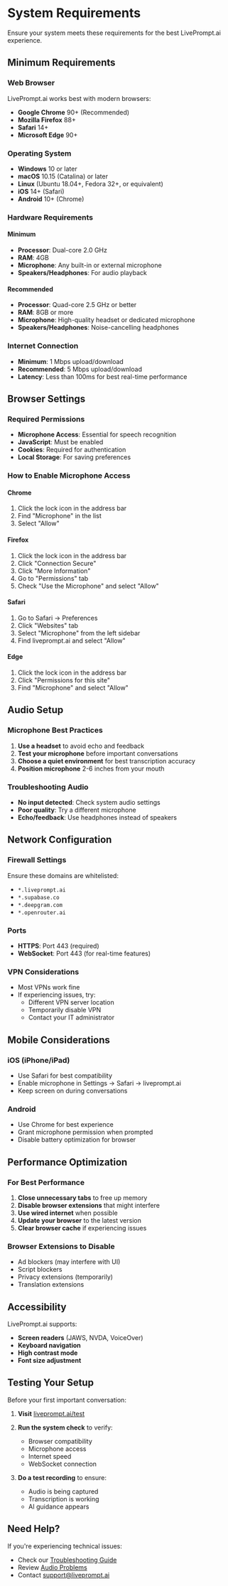 # System Requirements

Ensure your system meets these requirements for the best LivePrompt.ai experience.

## Minimum Requirements

### Web Browser
LivePrompt.ai works best with modern browsers:

- **Google Chrome** 90+ (Recommended)
- **Mozilla Firefox** 88+
- **Safari** 14+
- **Microsoft Edge** 90+

### Operating System
- **Windows** 10 or later
- **macOS** 10.15 (Catalina) or later
- **Linux** (Ubuntu 18.04+, Fedora 32+, or equivalent)
- **iOS** 14+ (Safari)
- **Android** 10+ (Chrome)

### Hardware Requirements

#### Minimum
- **Processor**: Dual-core 2.0 GHz
- **RAM**: 4GB
- **Microphone**: Any built-in or external microphone
- **Speakers/Headphones**: For audio playback

#### Recommended
- **Processor**: Quad-core 2.5 GHz or better
- **RAM**: 8GB or more
- **Microphone**: High-quality headset or dedicated microphone
- **Speakers/Headphones**: Noise-cancelling headphones

### Internet Connection
- **Minimum**: 1 Mbps upload/download
- **Recommended**: 5 Mbps upload/download
- **Latency**: Less than 100ms for best real-time performance

## Browser Settings

### Required Permissions
- **Microphone Access**: Essential for speech recognition
- **JavaScript**: Must be enabled
- **Cookies**: Required for authentication
- **Local Storage**: For saving preferences

### How to Enable Microphone Access

#### Chrome
1. Click the lock icon in the address bar
2. Find "Microphone" in the list
3. Select "Allow"

#### Firefox
1. Click the lock icon in the address bar
2. Click "Connection Secure"
3. Click "More Information"
4. Go to "Permissions" tab
5. Check "Use the Microphone" and select "Allow"

#### Safari
1. Go to Safari → Preferences
2. Click "Websites" tab
3. Select "Microphone" from the left sidebar
4. Find liveprompt.ai and select "Allow"

#### Edge
1. Click the lock icon in the address bar
2. Click "Permissions for this site"
3. Find "Microphone" and select "Allow"

## Audio Setup

### Microphone Best Practices
1. **Use a headset** to avoid echo and feedback
2. **Test your microphone** before important conversations
3. **Choose a quiet environment** for best transcription accuracy
4. **Position microphone** 2-6 inches from your mouth

### Troubleshooting Audio
- **No input detected**: Check system audio settings
- **Poor quality**: Try a different microphone
- **Echo/feedback**: Use headphones instead of speakers

## Network Configuration

### Firewall Settings
Ensure these domains are whitelisted:
- `*.liveprompt.ai`
- `*.supabase.co`
- `*.deepgram.com`
- `*.openrouter.ai`

### Ports
- **HTTPS**: Port 443 (required)
- **WebSocket**: Port 443 (for real-time features)

### VPN Considerations
- Most VPNs work fine
- If experiencing issues, try:
  - Different VPN server location
  - Temporarily disable VPN
  - Contact your IT administrator

## Mobile Considerations

### iOS (iPhone/iPad)
- Use Safari for best compatibility
- Enable microphone in Settings → Safari → liveprompt.ai
- Keep screen on during conversations

### Android
- Use Chrome for best experience
- Grant microphone permission when prompted
- Disable battery optimization for browser

## Performance Optimization

### For Best Performance
1. **Close unnecessary tabs** to free up memory
2. **Disable browser extensions** that might interfere
3. **Use wired internet** when possible
4. **Update your browser** to the latest version
5. **Clear browser cache** if experiencing issues

### Browser Extensions to Disable
- Ad blockers (may interfere with UI)
- Script blockers
- Privacy extensions (temporarily)
- Translation extensions

## Accessibility

LivePrompt.ai supports:
- **Screen readers** (JAWS, NVDA, VoiceOver)
- **Keyboard navigation**
- **High contrast mode**
- **Font size adjustment**

## Testing Your Setup

Before your first important conversation:

1. **Visit** [liveprompt.ai/test](https://liveprompt.ai/test)
2. **Run the system check** to verify:
   - Browser compatibility
   - Microphone access
   - Internet speed
   - WebSocket connection

3. **Do a test recording** to ensure:
   - Audio is being captured
   - Transcription is working
   - AI guidance appears

## Need Help?

If you're experiencing technical issues:
- Check our [Troubleshooting Guide](../troubleshooting/common-issues.md)
- Review [Audio Problems](../troubleshooting/audio-issues.md)
- Contact support@liveprompt.ai